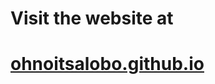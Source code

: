 # Visit the website at 

# [ohnoitsalobo.github.io](https://ohnoitsalobo.github.io)

<!---# Hi, I'm Anand Lobo and this is my website.

## Things I do

- **perform music** 
  - _mandolin_ 
  - _viola_ 
  - _singing_ 


- **teach music** 
  - _theory_ 
  - _mandolin / viola / violin_ 

- **live sound engineering** 

## Things I build 

- **contact microphones** 

- **full-color LED strips** 
  - _sound-reactive_ 
  - _MIDI-controlled_ 

 ## Welcome to GitHub Pages

You can use the [editor on GitHub](https://github.com/ohnoitsalobo/ohnoitsalobo.github.io/edit/master/README.md) to maintain and preview the content for your website in Markdown files.

Whenever you commit to this repository, GitHub Pages will run [Jekyll](https://jekyllrb.com/) to rebuild the pages in your site, from the content in your Markdown files.

### Markdown

Markdown is a lightweight and easy-to-use syntax for styling your writing. It includes conventions for

```markdown
Syntax highlighted code block

# Header 1
## Header 2
### Header 3

- Bulleted
- List

1. Numbered
2. List

**Bold** and _Italic_ and `Code` text

[Link](url) and ![Image](src)
```

For more details see [GitHub Flavored Markdown](https://guides.github.com/features/mastering-markdown/).

### Jekyll Themes

Your Pages site will use the layout and styles from the Jekyll theme you have selected in your [repository settings](https://github.com/ohnoitsalobo/ohnoitsalobo.github.io/settings). The name of this theme is saved in the Jekyll `_config.yml` configuration file.

### Support or Contact

Having trouble with Pages? Check out our [documentation](https://help.github.com/categories/github-pages-basics/) or [contact support](https://github.com/contact) and we’ll help you sort it out.
--->
